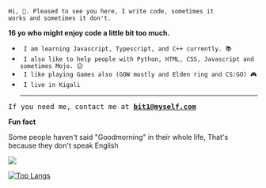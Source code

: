 <code>Hi, 👋. Pleased to see you here, I write code, sometimes it works and sometimes it don't.</code>

<b>16 yo who might enjoy code a little bit too much.</b>


<ul>
  <li><code> I am learning Javascript, Typescript, and C++ currently. 📚</code> </li>
  <li><code> I also like to help people with Python, HTML, CSS, Javascript and sometimes Mojo. 😊</code> </li>
  <li><code> I like playing Games also (GOW mostly and Elden ring and CS:GO) 🎮</code></li>
  <li><code> I live in Kigali</code> </li>
  <hr/>
</ul>


<pre>If you need me, contact me at <a href="mailto:bit1@myself.com"><b>bit1@myself.com</b></a></pre>

<b> Fun fact </b>
<p> Some people haven't said "Goodmorning" in their whole life, That's because they don't speak English </P

<hr/>



<picture>
<source
  srcset="https://github-readme-stats.vercel.app/api?username=kratosix&show_icons=true&theme=dark"
  media="(prefers-color-scheme: dark)"
/>
<source
  srcset="https://github-readme-stats.vercel.app/api?username=kratosix&show_icons=true"
  media="(prefers-color-scheme: light), (prefers-color-scheme: no-preference)"
/>
<img src="https://github-readme-stats.vercel.app/api?username=anuraghazra&show_icons=true" />
</picture> 

[![Top Langs](https://github-readme-stats.vercel.app/api/top-langs/?username=kratosix&layout=compact)](https://github.com/anuraghazra/github-readme-stats)
